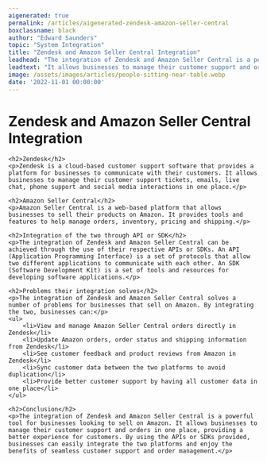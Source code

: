 ```yaml
---
aigenerated: true
permalink: /articles/aigenerated-zendesk-amazon-seller-central
boxclassname: black
author: "Edward Saunders"
topic: "System Integration"
title: "Zendesk and Amazon Seller Central Integration"
leadhead: "The integration of Zendesk and Amazon Seller Central is a powerful tool for businesses looking to sell on Amazon"
leadtext: "It allows businesses to manage their customer support and orders in one place, providing a better experience for customers. By using the APIs or SDKs provided, businesses can easily integrate the two platforms and enjoy the benefits of seamless customer support and order management."
image: /assets/images/articles/people-sitting-near-table.webp
date: '2022-11-01 00:00:00'
---
```

<div class="arttext">	<h1>Zendesk and Amazon Seller Central Integration</h1>

	<h2>Zendesk</h2>
	<p>Zendesk is a cloud-based customer support software that provides a platform for businesses to communicate with their customers. It allows businesses to manage their customer support tickets, emails, live chat, phone support and social media interactions in one place.</p>

	<h2>Amazon Seller Central</h2>
	<p>Amazon Seller Central is a web-based platform that allows businesses to sell their products on Amazon. It provides tools and features to help manage orders, inventory, pricing and shipping.</p>

	<h2>Integration of the two through API or SDK</h2>
	<p>The integration of Zendesk and Amazon Seller Central can be achieved through the use of their respective APIs or SDKs. An API (Application Programming Interface) is a set of protocols that allow two different applications to communicate with each other. An SDK (Software Development Kit) is a set of tools and resources for developing software applications.</p>

	<h2>Problems their integration solves</h2>
	<p>The integration of Zendesk and Amazon Seller Central solves a number of problems for businesses that sell on Amazon. By integrating the two, businesses can:</p>
	<ul>
		<li>View and manage Amazon Seller Central orders directly in Zendesk</li>
		<li>Update Amazon orders, order status and shipping information from Zendesk</li>
		<li>See customer feedback and product reviews from Amazon in Zendesk</li>
		<li>Sync customer data between the two platforms to avoid duplication</li>
		<li>Provide better customer support by having all customer data in one place</li>
	</ul>

	<h2>Conclusion</h2>
	<p>The integration of Zendesk and Amazon Seller Central is a powerful tool for businesses looking to sell on Amazon. It allows businesses to manage their customer support and orders in one place, providing a better experience for customers. By using the APIs or SDKs provided, businesses can easily integrate the two platforms and enjoy the benefits of seamless customer support and order management.</p>
</div>